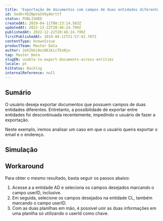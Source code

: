 ```yaml
---
title: 'Exportação de documentos com campos de duas entidades diferentes não é possível'
id: 5ed6rXDZNpVa5VOyAGrttf
status: PUBLISHED
createdAt: 2019-04-11T00:23:14.583Z
updatedAt: 2022-12-22T20:46:24.799Z
publishedAt: 2022-12-22T20:46:24.799Z
firstPublishedAt: 2019-04-11T21:57:42.707Z
contentType: knownIssue
productTeam: Master Data
author: 2mXZkbi0oi061KicTExNjo
tag: Master Data
slugEN: unable-to-export-documents-across-entities
locale: pt
kiStatus: Backlog
internalReference: null
---
```


## Sumário

O usuário deseja exportar documentos que possuem campos de duas entidades diferentes. Entretanto, a possibilidade de exportar entre entidades foi descontinuada recentemente, impedindo o usuário de fazer a exportação. 

Neste exemplo, iremos analisar um caso em que o usuário queira exportar o email e o endereço.

## Simulação



## Workaround

Para obter o mesmo resultado, basta seguir os passos abaixo:

1. Acesse a a entidade AD e seleciona os campos desejados marcando o campo userID, inclusive.
2. Em seguida, selecione os campos desejados na entidade CL, também marcando o campo userID.
3. Com as duas planilhas em mão, é possível unir as duas informações em uma planilha só utilizando o userId como chave.

